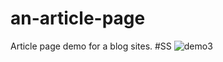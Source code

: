 # an-article-page
Article page demo for a blog sites. 
#SS
![demo3](https://user-images.githubusercontent.com/43407064/98472688-ee75e880-221e-11eb-95b4-9b8c9edfbad0.png)
